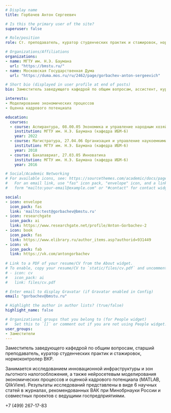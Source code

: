 ```yaml
---
# Display name
title: Горбачев Антон Сергеевич

# Is this the primary user of the site?
superuser: false

# Role/position
role: Ст. преподаватель, куратор студенческих практик и стажировок, нормоконтролер ВКР

# Organizations/Affiliations
organizations:
- name: МГТУ им. Н.Э. Баумана
  url: "https://bmstu.ru/"
- name: Московская Государственная Дума
  url: "https://duma.mos.ru/ru/2462/page/gorbachev-anton-sergeevich"

# Short bio (displayed in user profile at end of posts)
bio: Заместитель заведующего кафедрой по общим вопросам, ассистент, куратор студенческих практик и стажировок, нормоконтролер ВКР

interests:
- Моделирование экономических процессов
- Оценка кадрового потенциала

education:
  courses:
  - course: Аспирантура, 08.00.05 Экономика и управление народным хозяйством
    institution: МГТУ им. Н.Э. Баумана (кафедра ИБМ-6)
    year: 2022
  - course: Магистратура, 27.04.06 Организация и управление наукоемкими производствами
    institution: МГТУ им. Н.Э. Баумана (кафедра ИБМ-6)
    year: 2018
  - course: Бакалавриат, 27.03.05 Инноватика
    institution: МГТУ им. Н.Э. Баумана (кафедра ИБМ-6)
    year: 2016

# Social/Academic Networking
# For available icons, see: https://sourcethemes.com/academic/docs/page-builder/#icons
#   For an email link, use "fas" icon pack, "envelope" icon, and a link in the
#   form "mailto:your-email@example.com" or "#contact" for contact widget.

social:
- icon: envelope
  icon_pack: fas
  link: 'mailto:test@gorbachev@bmstu.ru'
- icon: researchgate
  icon_pack: ai
  link: https://www.researchgate.net/profile/Anton-Gorbachev-2
- icon: book
  icon_pack: fas
  link: https://www.elibrary.ru/author_items.asp?authorid=931449
- icon: vk
  icon_pack: fab
  link: https://vk.com/antongorbachev
  
# Link to a PDF of your resume/CV from the About widget.
# To enable, copy your resume/CV to `static/files/cv.pdf` and uncomment the lines below.
# - icon: cv
#   icon_pack: ai
#   link: files/cv.pdf

# Enter email to display Gravatar (if Gravatar enabled in Config)
email: "gorbachev@bmstu.ru"

# Highlight the author in author lists? (true/false)
highlight_name: false

# Organizational groups that you belong to (for People widget)
#   Set this to `[]` or comment out if you are not using People widget.
user_groups:
- Заместители
---
```


Заместитель заведующего кафедрой по общим вопросам, старший преподаватель, куратор студенческих практик и стажировок, нормоконтролер ВКР.

Занимается исследованием инновационной инфраструктуры и зон льготного налогообложения, а также нейросетевым моделирования экономических процессов и оценкой кадрового потенциала (MATLAB, QlikView). Результаты исследований представлены в виде 6 научных статей в журналах, рекомендованных ВАК при Минобрнауки России и совместных проектов с ведущими госпредприятиями.

+7 (499) 267-17-83